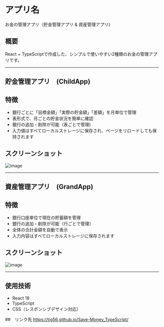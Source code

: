 # アプリ名
お金の管理アプリ（貯金管理アプリ & 資産管理アプリ)

## 概要
React + TypeScriptで作成した、シンプルで使いやすい2種類のお金の管理アプリです。

---

## 貯金管理アプリ　(ChildApp)

## 特徴
- 銀行ごとに「目標金額」「実際の貯金額」「差額」を月単位で管理
- 表形式で、月ごとの貯金状況を簡単に確認 
- 銀行の追加・削除が可能（表ごとで管理)
- 入力値はすべてローカルストレージに保存され、ページをリロードしても保持されます

## スクリーンショット
![image](https://github.com/user-attachments/assets/52a448d0-ffad-4e3b-a1cc-8d35f8f4efe3)

---

## 資産管理アプリ　(GrandApp)

## 特徴
- 銀行口座単位で現在の貯蓄額を管理
- 銀行の追加・削除が可能（行ごとで管理）
- 全体の合計金額を自動で表示
- 入力内容はすべてローカルストレージに保存されます

## スクリーンショット
![image](https://github.com/user-attachments/assets/a5ac4bca-05a9-4657-b878-9dc476d7bca5)

---

## 使用技術
- React 18
- TypeScript
- CSS（レスポンシブデザイン対応）

##　リンク先
https://tig56.github.io/Save-Money_TypeScript/
